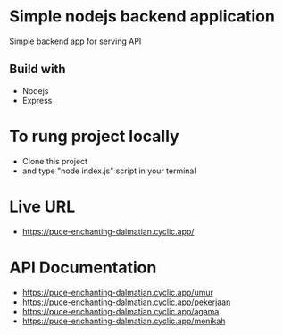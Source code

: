 # Simple nodejs backend application

Simple backend app for serving API

## Build with
- Nodejs
- Express

# To rung project locally
- Clone this project
- and type "node index.js" script in your terminal

# Live URL
- https://puce-enchanting-dalmatian.cyclic.app/

# API Documentation
- https://puce-enchanting-dalmatian.cyclic.app/umur
- https://puce-enchanting-dalmatian.cyclic.app/pekerjaan
- https://puce-enchanting-dalmatian.cyclic.app/agama
- https://puce-enchanting-dalmatian.cyclic.app/menikah

